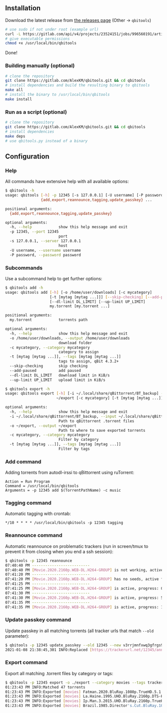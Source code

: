 ## Installation

Download the latest release from [the releases page](https://gitlab.com/AlexKM/qbitools/-/releases) (Other -> `qbitools`)
```bash
# use sudo if not under root (example url)
curl -L https://gitlab.com/api/v4/projects/23524151/jobs/996560191/artifacts/qbitools -o /usr/local/bin/qbitools
# give executable permissions
chmod +x /usr/local/bin/qbitools
```

Done!

### Building manually (optional)
```bash
# clone the repository
git clone https://gitlab.com/AlexKM/qbitools.git && cd qbitools
# install dependencies and build the resulting binary to qbitools
make all
# install the binary to /usr/local/bin/qbitools
make install
```

### Run as a script (optional)

```bash
# clone the repository
git clone https://gitlab.com/AlexKM/qbitools.git && cd qbitools
# install dependencies
make deps
# use qbitools.py instead of a binary
```

## Configuration

### Help
All commands have extensive help with all available options:
```bash
$ qbitools -h
usage: qbitools [-h] -p 12345 [-s 127.0.0.1] [-U username] [-P password]
                {add,export,reannounce,tagging,update_passkey} ...

positional arguments:
  {add,export,reannounce,tagging,update_passkey}

optional arguments:
  -h, --help            show this help message and exit
  -p 12345, --port 12345
                        port
  -s 127.0.0.1, --server 127.0.0.1
                        host
  -U username, --username username
  -P password, --password password
```

### Subcommands
Use a subcommand help to get further options:
```bash
$ qbitools add -h
usage: qbitools add [-h] [-o /home/user/downloads] [-c mycategory]
                    [-t [mytag [mytag ...]]] [--skip-checking] [--add-paused]
                    [--dl-limit DL_LIMIT] [--up-limit UP_LIMIT]
                    my.torrent [my.torrent ...]

positional arguments:
  my.torrent            torrents path

optional arguments:
  -h, --help            show this help message and exit
  -o /home/user/downloads, --output /home/user/downloads
                        download folder
  -c mycategory, --category mycategory
                        category to assign
  -t [mytag [mytag ...]], --tags [mytag [mytag ...]]
                        tags to assign, qBit 4.3.2+
  --skip-checking       skip checking
  --add-paused          add paused
  --dl-limit DL_LIMIT   download limit in KiB/s
  --up-limit UP_LIMIT   upload limit in KiB/s
```

```bash
$ qbitools export -h
usage: qbitools export [-h] [-i ~/.local/share/qBittorrent/BT_backup] -o
                       ~/export [-c mycategory] [-t [mytag [mytag ...]]]

optional arguments:
  -h, --help            show this help message and exit
  -i ~/.local/share/qBittorrent/BT_backup, --input ~/.local/share/qBittorrent/BT_backup
                        Path to qBittorrent .torrent files
  -o ~/export, --output ~/export
                        Path to where to save exported torrents
  -c mycategory, --category mycategory
                        Filter by category
  -t [mytag [mytag ...]], --tags [mytag [mytag ...]]
                        Filter by tags
```

### Add command
Adding torrents from autodl-irssi to qBittorrent using ruTorrent:
```
Action = Run Program
Command = /usr/local/bin/qbitools
Arguments = -p 12345 add $(TorrentPathName) -c music
```

### Tagging command
Automatic tagging with crontab:
```
*/10 * * * * /usr/local/bin/qbitools -p 12345 tagging
```

### Reannounce command
Automatic reannounce on problematic trackers (run in screen/tmux to prevent it from closing when you end a ssh session):
```bash
$ qbitools -p 12345 reannounce
07:40:40 PM --------------------------
07:40:40 PM [Movie.2020.2160p.WEB-DL.H264-GROUP] is not working, active for 1s, reannouncing...
07:41:20 PM --------------------------
07:41:20 PM [Movie.2020.2160p.WEB-DL.H264-GROUP] has no seeds, active for 78s, reannouncing...
07:41:25 PM --------------------------
07:41:25 PM [Movie.2020.2160p.WEB-DL.H264-GROUP] is active, progress: 0%
07:41:30 PM --------------------------
07:41:30 PM [Movie.2020.2160p.WEB-DL.H264-GROUP] is active, progress: 5.0%
07:41:35 PM --------------------------
07:41:35 PM [Movie.2020.2160p.WEB-DL.H264-GROUP] is active, progress: 11.1%
```

### Update passkey command
Update passkey in all matching torrents (all tracker urls that match `--old` parameter):
```bash
$ qbitools -p 12345 update_passkey --old 12345 --new v3rrjmnfxwq3gfrgs9m37dvnfkvdbqnqc
2021-01-08 21:38:45,301 INFO:Replaced [https://trackerurl.net/12345/announce] to [https://trackerurl.net/v3rrjmnfxwq3gfrgs9m37dvnfkvdbqnqc/announce] in 10 torrents
```

### Export command
Export all matching .torrent files by category or tags:
```bash
$ qbitools -p 12345 export -o ./export --category movies --tags tracker.org mytag
01:23:43 PM INFO:Matched 47 torrents
01:23:43 PM INFO:Exported [movies] Fatman.2020.BluRay.1080p.TrueHD.5.1.AVC.REMUX-FraMeSToR [fbef10dc89bf8dff21a401d9304f62b074ffd6af].torrent
01:23:43 PM INFO:Exported [movies] La.Haine.1995.UHD.BluRay.2160p.DTS-HD.MA.5.1.DV.HEVC.REMUX-FraMeSToR [ee5ff82613c7fcd2672e2b60fc64375486f976ba].torrent
01:23:43 PM INFO:Exported [movies] Ip.Man.3.2015.UHD.BluRay.2160p.TrueHD.Atmos.7.1.DV.HEVC.REMUX-FraMeSToR [07da008f9c64fe4927ee18ac5c94292f61098a69].torrent
01:23:43 PM INFO:Exported [movies] Brazil.1985.Director's.Cut.BluRay.1080p.FLAC.2.0.AVC.REMUX-FraMeSToR [988e8749a9d3f07e5d216001efc938b732579c16].torrent
```
